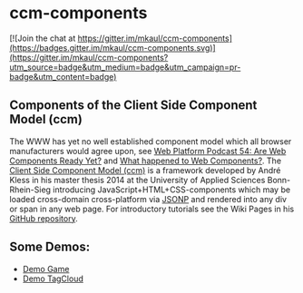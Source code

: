 # ccm-components

[![Join the chat at https://gitter.im/mkaul/ccm-components](https://badges.gitter.im/mkaul/ccm-components.svg)](https://gitter.im/mkaul/ccm-components?utm_source=badge&utm_medium=badge&utm_campaign=pr-badge&utm_content=badge)

## Components of the Client Side Component Model (ccm)

The WWW has yet no well established component model which all browser manufacturers would agree upon, see [Web Platform Podcast 54: Are Web Components Ready Yet?](https://www.youtube.com/watch?v=oDtpXhMQeew) and [What happened to Web Components?](http://www.2ality.com/2015/08/web-component-status.html). The [Client Side Component Model (ccm)](https://github.com/akless/ccm-components/wiki/Einstieg:-Was-ist-ccm%3F) is a framework developed by André Kless in his master thesis 2014 at the University of Applied Sciences Bonn-Rhein-Sieg introducing JavaScript+HTML+CSS-components which may be loaded cross-domain cross-platform via [JSONP](https://en.wikipedia.org/wiki/JSONP) and rendered into any div or span in any web page. For introductory tutorials see the Wiki Pages in his [GitHub repository](https://github.com/akless/ccm-components). 

## Some Demos:
* [Demo Game](https://kaul.inf.fh-bonn-rhein-sieg.de/ccm/games.html)
* [Demo TagCloud](https://kaul.inf.fh-bonn-rhein-sieg.de/ccm/tagcloud.html)